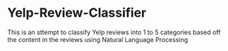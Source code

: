 # Yelp-Review-Classifier
This is an sttempt to classify Yelp reviews into 1 to 5 categories based off the content in the reviews using Natural Language Processing
